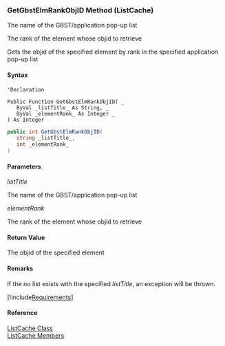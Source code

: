 ﻿### GetGbstElmRankObjID Method (ListCache)

The name of the GBST/application pop-up list

The rank of the element whose objid to retrieve

Gets the objid of the specified element by rank in the specified application pop-up list

#### Syntax

```vbnet
'Declaration

Public Function GetGbstElmRankObjID( _
   ByVal _listTitle_ As String, _
   ByVal _elementRank_ As Integer _
) As Integer
```

```csharp
public int GetGbstElmRankObjID( 
   string _listTitle_,
   int _elementRank_
)
```

#### Parameters

_listTitle_

The name of the GBST/application pop-up list

_elementRank_

The rank of the element whose objid to retrieve

#### Return Value

The objid of the specified element

#### Remarks

If the no list exists with the specified _listTitle_, an exception will be thrown.

[!include[Requirements](../partials/requirements.md)]

#### Reference

[ListCache Class](fcSDK~FChoice.Foundation.Clarify.ListCache.md)  
[ListCache Members](fcSDK~FChoice.Foundation.Clarify.ListCache_members.md)